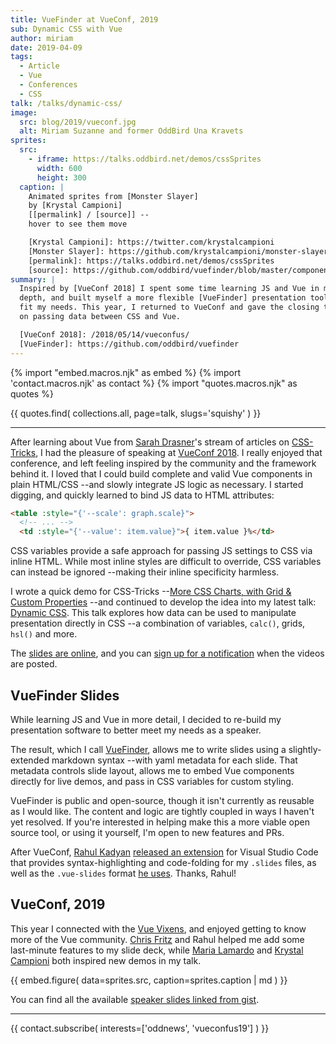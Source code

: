```yaml
---
title: VueFinder at VueConf, 2019
sub: Dynamic CSS with Vue
author: miriam
date: 2019-04-09
tags:
  - Article
  - Vue
  - Conferences
  - CSS
talk: /talks/dynamic-css/
image:
  src: blog/2019/vueconf.jpg
  alt: Miriam Suzanne and former OddBird Una Kravets
sprites:
  src:
    - iframe: https://talks.oddbird.net/demos/cssSprites
      width: 600
      height: 300
  caption: |
    Animated sprites from [Monster Slayer]
    by [Krystal Campioni]
    [[permalink] / [source]] --
    hover to see them move

    [Krystal Campioni]: https://twitter.com/krystalcampioni
    [Monster Slayer]: https://github.com/krystalcampioni/monster-slayer
    [permalink]: https://talks.oddbird.net/demos/cssSprites
    [source]: https://github.com/oddbird/vuefinder/blob/master/components/demos/cssSprites.vue
summary: |
  Inspired by [VueConf 2018] I spent some time learning JS and Vue in more
  depth, and built myself a more flexible [VueFinder] presentation tool to
  fit my needs. This year, I returned to VueConf and gave the closing talk
  on passing data between CSS and Vue.

  [VueConf 2018]: /2018/05/14/vueconfus/
  [VueFinder]: https://github.com/oddbird/vuefinder
---
```


{% import "embed.macros.njk" as embed %}
{% import 'contact.macros.njk' as contact %}
{% import "quotes.macros.njk" as quotes %}

{{ quotes.find(
  collections.all,
  page=talk,
  slugs='squishy'
) }}

------

After learning about Vue from [Sarah Drasner]'s stream of articles on
[CSS-Tricks], I had the pleasure of speaking at [VueConf 2018]. I really
enjoyed that conference, and left feeling inspired by the community and
the framework behind it. I loved that I could build complete and valid
Vue components in plain HTML/CSS --and slowly integrate JS logic as
necessary. I started digging, and quickly learned to bind JS data to
HTML attributes:

```html
<table :style="{'--scale': graph.scale}">
  <!-- ... -->
  <td :style="{'--value': item.value}">{ item.value }%</td>
```

CSS variables provide a safe approach for passing JS settings to CSS via
inline HTML. While most inline styles are difficult to override, CSS
variables can instead be ignored --making their inline specificity
harmless.

I wrote a quick demo for CSS-Tricks --[More CSS Charts, with Grid &
Custom Properties] --and continued to develop the idea into my latest
talk: [Dynamic CSS]. This talk explores how data can be used to
manipulate presentation directly in CSS --a combination of variables,
`calc()`, grids, `hsl()` and more.

The [slides are online], and you can [sign up for a notification] when
the videos are posted.

[Sarah Drasner]: https://twitter.com/sarah_edo
[CSS-Tricks]: https://css-tricks.com/author/sdrasner/
[VueConf 2018]: /2018/05/14/vueconfus/
[More CSS Charts, with Grid & Custom Properties]: https://css-tricks.com/css-charts-grid-custom-properties/
[Dynamic CSS]: /talks/dynamic-css/
[slides are online]: https://talks.oddbird.net/dynamic-css/vueconf19/
[sign up for a notification]: https://www.vuemastery.com/conferences/

## VueFinder Slides

While learning JS and Vue in more detail, I decided to re-build my
presentation software to better meet my needs as a speaker.

The result, which I call [VueFinder], allows me to write slides using a
slightly-extended markdown syntax --with yaml metadata for each slide.
That metadata controls slide layout, allows me to embed Vue components
directly for live demos, and pass in CSS variables for custom styling.

VueFinder is public and open-source, though it isn't currently as
reusable as I would like. The content and logic are tightly coupled in
ways I haven't yet resolved. If you're interested in helping make this a
more viable open source tool, or using it yourself, I'm open to new
features and PRs.

After VueConf, [Rahul Kadyan][] [released an extension] for Visual
Studio Code that provides syntax-highlighting and code-folding for my
`.slides` files, as well as the `.vue-slides` format [he uses]. Thanks,
Rahul!

[VueFinder]: https://github.com/oddbird/vuefinder
[Rahul Kadyan]: https://twitter.com/znck0
[released an extension]: https://marketplace.visualstudio.com/itemdetails?itemName=znck.vue-slides#qna
[he uses]: https://github.com/znck/vue-slides

## VueConf, 2019

This year I connected with the [Vue Vixens], and enjoyed getting to know
more of the Vue community. [Chris Fritz] and Rahul helped me add some
last-minute features to my slide deck, while [Maria Lamardo] and
[Krystal Campioni] both inspired new demos in my talk.

{{ embed.figure(
  data=sprites.src,
  caption=sprites.caption | md
) }}

You can find all the available [speaker slides linked from gist].

------

{{ contact.subscribe(
  interests=['oddnews', 'vueconfus19']
) }}

[Vue Vixens]: https://vuevixens.org/
[Chris Fritz]: https://twitter.com/chrisvfritz
[Maria Lamardo]: https://twitter.com/marialamardo
[Krystal Campioni]: https://twitter.com/krystalcampioni
[speaker slides linked from gist]: https://gist.github.com/vincentmayers/298f7bfd4c26ebd2fc0143f03dc4cbf7
